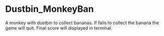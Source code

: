 # Dustbin_MonkeyBan
A monkey with dustbin to collect bananas. If fails to collect the banana the game will quit. Final score will displayed in terminal.
